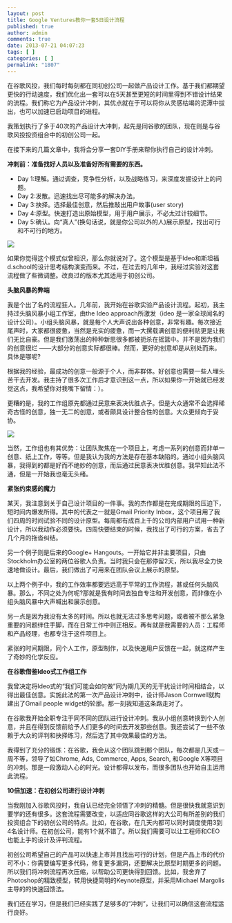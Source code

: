 ```yaml
---
layout: post
title: Google Ventures教你一套5日设计流程
published: true
author: admin
comments: true
date: 2013-07-21 04:07:23
tags: [ ]
categories: [ ]
permalink: "1807"
---
```

在谷歌风投，我们每时每刻都在同初创公司一起做产品设计工作。基于我们都期望更快的行动速度，我们优化出一套可以在5天甚至更短的时间里得到不错设计结果的流程。我们称它为产品设计冲刺，其优点就在于可以将你从灵感枯竭的泥潭中拔出，也可以加速已启动项目的进程。

我策划执行了多于40次的产品设计大冲刺，起先是同谷歌的团队，现在则是与谷歌风投投资组合中的初创公司一起。

在接下来的几篇文章中，我将会分享一套DIY手册来帮你执行自己的设计冲刺。

**冲刺前：准备找好人员以及准备好所有需要的东西。**

  * Day 1:理解。通过调查，竞争性分析，以及战略练习，来深度发掘设计上的问题。
  * Day 2:发散。迅速找出尽可能多的解决办法。
  * Day 3:抉择。选择最佳创意，然后推敲出用户故事(user story)
  * Day 4:原型。快速打造出原始模型，用于用户展示，不必太过计较细节。
  * Day 5:确认。向“真人”(换句话说，就是你公司以外的人)展示原型，找出可行和不可行的地方。

![][1]

如果你觉得这个模式似曾相识，那么你就说对了。这个模型是基于Ideo和斯坦福d.school的设计思考结构演变而来。不过，在过去的几年中，我经过实验对这套流程做了些微调整。改良过的版本尤其适用于初创公司。

**头脑风暴的弊端**

我是个出了名的流程狂人。几年前，我开始在谷歌实验产品设计流程。起初，我主持过头脑风暴小组工作室，由the Ideo approach所激发（ideo 是一家全球闻名的设计公司）。小组头脑风暴，就是每个人大声说出各种创意，非常有趣。每次接近尾声时，大家都很疲惫，当然是充实的疲惫，而一大摞载满创意的便利贴更是让我们无比自豪。但是我们激荡出的种种新思很多都被扼杀在摇篮中。并不是因为我们的创意很烂 ——大部分的创意实际都很棒。然而，更好的创意却是从别处而来。具体是哪呢?

根据我的经验，最成功的创意一般源于个人，而非群体。好创意也需要一些人埋头苦干去开发。我主持了很多次工作后才意识到这一点，所以如果你一开始就已经发觉这点，我希望你对我嘴下留情：）。

更糟的是，我的工作组原先都通过民意来表决优胜点子。但是大众通常不会选择稀奇古怪的创意，独一无二的创意，或者颇具设计整合性的创意。大众更倾向于妥协。

![][2]

当然，工作组也有其优势：让团队聚焦在一个项目上，考虑一系列的创意而非单一创意、纸上工作，等等。但是我认为我的方法是存在基本缺陷的。通过小组头脑风暴，我得到的都是好而不绝妙的创意，而后通过民意表决优胜创意。我早知此法不通，但是一开始我也毫无头绪。

**紧张约束感的魔力**

某天，我注意到关于自己设计项目的一件事。我的杰作都是在完成期限的压迫下，短时间内爆发所得。其中的代表之一就是Gmail Priority Inbox，这个项目用了我们四周的时间试验不同的设计原型。每周都有成百上千的公司内部用户试用一种新设计，所以我动作必须要快。四周快要结束的时候，我找出了可行的方案，省去了几个月的拖沓纠结。

另一个例子则是后来的Google+ Hangouts。一开始它并非主要项目，只由Stockholm办公室的两位谷歌人负责。当时我只会在那停留2天，所以我尽全力快速地做设计。最后，我们做出了可用来在团队会议上展示的原型。

以上两个例子中，我的工作效率都要远远高于平常的工作流程，甚或任何头脑风暴。那么，不同之处为何呢?那就是我有时间去独自专注和开发创意，而非像在小组头脑风暴中大声喊出和展示创意。

另一点是因为我没有太多的时间。所以也就无法过多思考问题，或者被不那么紧急重要的问题绊住手脚，而在日常工作中则正相反。再有就是我需要的人员：工程师和产品经理，也都专注于这件项目上。

紧张的时间期限，同个人工作，原型制作，以及快速用户反馈在一起，就这样产生了奇妙的化学反应。

**在谷歌借鉴Ideo式工作组工作**

我曾决定将Ideo式的“我们可能会如何做”同为期几天的无干扰设计时间相结合，以得出最佳创意。实施此法的第一次产品设计冲刺中，设计师Jason Cornwell就构建出了Gmail people widget的轮廓。那一刻我知道这条路走对了。

在谷歌我开始全职专注于同不同的团队进行设计冲刺。我从小组创意转换到个人创意，并且在得到反馈前给予人们更多的时间去开发那些创意。我还尝试了一些不依赖于大众的评判和抉择练习，然后选了其中效果最佳的方法。

我得到了充分的锻炼：在谷歌，我会从这个团队跳到那个团队，每次都是几天或一周不等，领导了如Chrome, Ads, Commerce, Apps, Search, 和Google X等项目的冲刺。那是一段激动人心的时光。设计都得以发布，而很多团队也开始自主运用此流程。

**10倍加速：在初创公司进行设计冲刺**

当我刚加入谷歌风投时，我自认已经完全领悟了冲刺的精髓。但是很快我就意识到要学的还有很多。这套流程需要改变，以适应同谷歌这样的大公司有所差别的我们投资组合下的初创公司的特点。比如，在谷歌，在几天内都可以同时调度使用3到4名设计师。在初创公司，能有1个就不错了。所以我们需要可以让工程师和CEO也能上手的设计及评判流程。

初创公司希望自己的产品可以快速上市并且找出可行的计划，但是产品上市的代价可不小：你需要编写更多代码，修复更多漏洞，还要解决比原型时期更多的问题。所以我们将冲刺流程再次压缩，以帮助公司更快得到回馈。比如，我舍弃了Photoshop的精致模型，转用快捷简明的Keynote原型，并采用Michael Margolis主导的的快速回馈法。

我们还在学习，但是我们已经实践了足够多的“冲刺”，让我们可以确信这套流程运行良好。

 [1]: http://yongz.com/yz/wp-content/uploads/2013/07/1_20130628100825373.jpg
 [2]: http://yongz.com/yz/wp-content/uploads/2013/07/1_20130628100823235.jpg
